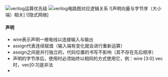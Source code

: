 ![verilog运算优先级](../预学习/verilog运算优先级.png)
![verilog电路图对应逻辑关系](../预学习/verilog电路图对应逻辑运算.png)
![声明向量与字节序（大小端）相关]
![隐式网络]
#### 声明
- wire表示声明一根电线以连接输入与输出
- assign代表连续赋值（输入端有变化就会进行重新运算）
- assign之间是并行独立的，代码位置的书写不影响（其不存在先后顺序）
- 声明的字节序后，使用时必须始终以相同的方式使用它，例：wire [3:0] vec时，vec[0:3]是非法
- 